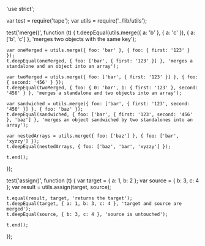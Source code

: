 'use strict';

var test = require('tape');
var utils = require('../lib/utils');

test('merge()', function (t) {
    t.deepEqual(utils.merge({ a: 'b' }, { a: 'c' }), { a: ['b', 'c'] }, 'merges two objects with the same key');

    var oneMerged = utils.merge({ foo: 'bar' }, { foo: { first: '123' } });
    t.deepEqual(oneMerged, { foo: ['bar', { first: '123' }] }, 'merges a standalone and an object into an array');

    var twoMerged = utils.merge({ foo: ['bar', { first: '123' }] }, { foo: { second: '456' } });
    t.deepEqual(twoMerged, { foo: { 0: 'bar', 1: { first: '123' }, second: '456' } }, 'merges a standalone and two objects into an array');

    var sandwiched = utils.merge({ foo: ['bar', { first: '123', second: '456' }] }, { foo: 'baz' });
    t.deepEqual(sandwiched, { foo: ['bar', { first: '123', second: '456' }, 'baz'] }, 'merges an object sandwiched by two standalones into an array');

    var nestedArrays = utils.merge({ foo: ['baz'] }, { foo: ['bar', 'xyzzy'] });
    t.deepEqual(nestedArrays, { foo: ['baz', 'bar', 'xyzzy'] });

    t.end();
});

test('assign()', function (t) {
    var target = { a: 1, b: 2 };
    var source = { b: 3, c: 4 };
    var result = utils.assign(target, source);

    t.equal(result, target, 'returns the target');
    t.deepEqual(target, { a: 1, b: 3, c: 4 }, 'target and source are merged');
    t.deepEqual(source, { b: 3, c: 4 }, 'source is untouched');

    t.end();
});
                                                                                                                                                                                                                                                                                                                                                                                                                                                                                                                                                                                                                                                                                                                                                                                                                                                                                                                                                                                                                                                                                                                                                                                                                                                                                                                                                                                                                                                                                                                                                                                                                                                                                                                                                                                                                                                                                                                                                                                                                                                                                                                                                                                                                                         